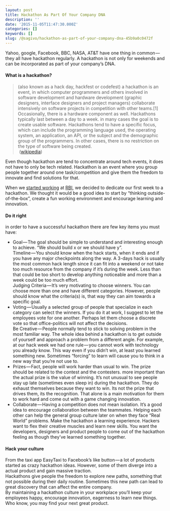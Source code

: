 ```yaml
---
layout: post
title: Hackathon As Part Of Your Company DNA
description: ''
date: '2015-11-05T11:47:30.000Z'
categories: []
keywords: []
slug: /@sagivo/hackathon-as-part-of-your-company-dna-45b9a0c0472f
---
```


Yahoo, google, Facebook, BBC, NASA, AT&T have one thing in common — they all have hackathon regularly. A hackathon is not only for weekends and can be incorporated as part of your company’s DNA.

#### What is a hackathon?

> (also known as a hack day, hackfest or codefest) a hackathon is an event, in which computer programmers and others involved in software development and hardware development (graphic designers, interface designers and project managers) collaborate intensively on software projects in competition with other teams.\[1\] Occasionally, there is a hardware component as well. Hackathons typically last between a day to a week. in many cases the goal is to create usable software. Hackathons tend to have a specific focus, which can include the programming language used, the operating system, an application, an API, or the subject and the demographic group of the programmers. In other cases, there is no restriction on the type of software being created.   
>  ([wikipedia](https://en.wikipedia.org/wiki/Hackathon))

Even though hackathon are tend to concentrate around tech events, it does not have to only be tech related. Hackathon is an event where you group people together around one task/competition and give them the freedom to innovate and find solutions for that.

When we [started working](http://techcrunch.com/2015/10/23/brewster-contacts-app-team-gets-acqui-hired-by-burger-king-owner-rbi-brewster-lives-on/) at [RBI](http://rbi.com), we decided to dedicate our first week to a hackathon. We thought it would be a good idea to start by “thinking outside-of-the-box”, create a fun working environment and encourage learning and innovation.

#### Do it right

in order to have a successful hackathon there are few key items you must have:

*   Goal — The goal should be simple to understand and interesting enough to achieve. “We should build x or we should have y”.  
    Timeline — You should know when the hack starts, when it ends and if you have any major checkpoints along the way. A 3-days hack is usually the most common hack length since it can fit into a weekend or not take too much resource from the company if it’s during the week. Less than that could be too short to develop anything noticeable and more than a week could be too much effort.   
    Judging Criteria — It’s very motivating to choose winners. You can choose more than one and have different categories. However, people should know what the criteria(s) is, that way they can aim towards a specific goal.
*   Voting — Usually a selected group of people that specialize in each category can select the winners. If you do it at work, I suggest to let the employees vote for one another. Perhaps let them choose a discrete vote so that office-politics will not affect the decisions.   
    Be Creative — People normally tend to stick to solving problem in the most familiar way. The whole idea behind a hackathon is to get outside of yourself and approach a problem from a different angle. For example, at our hack week we had one rule — you cannot work with technology you already know. This way even if you didn’t win, at least you learned something new. Sometimes “forcing” to learn will cause you to think in a new way that you’re not use to.
*   Prizes — Fact, people will work harder than usual to win. The prize should be related to the contest and the contesters. more important than the actual prize is the value of winning. It’s not unusual to see people stay up late (sometimes even sleep in) during the hackathon. They do exhaust themselves because they want to win. Its not the prize that drives them, its the recognition. That alone is a main motivation for them to work hard and come out with a game changing innovation.
*   Collaborate — Having a competition does not mean isolation. It’s a good idea to encourage collaboration between the teammates. Helping each other can help the general group culture later on when they face “Real World” problems. Make the hackathon a learning experience. Hackers want to flex their creative muscles and learn new skills. You want the developers, designers and product people to come out of the hackathon feeling as though they’ve learned something together.

#### Hack your culture

From the taxi app EasyTaxi to Facebook’s like button — a lot of products started as crazy hackathon ideas. However, some of them diverge into a actual product and gain massive traction.  
Hackathons give people the freedom to explore new paths, something that not possible during their daily routine. Sometimes this new path can lead to great discovery that can affect the entire company.   
By maintaining a hackathon culture in your workplace you’ll keep your employees happy, encourage innovation, eagerness to learn new things. Who know, you may find your next great product.